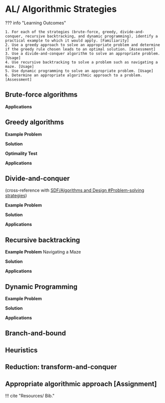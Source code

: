 # AL/ Algorithmic Strategies

??? info "Learning Outcomes"

    1. For each of the strategies (brute-force, greedy, divide-and-conquer, recursive backtracking, and dynamic programming), identify a practical example to which it would apply. [Familiarity]
    2. Use a greedy approach to solve an appropriate problem and determine if the greedy rule chosen leads to an optimal solution. [Assessment]
    3. Use a divide-and-conquer algorithm to solve an appropriate problem. [Usage]
    4. Use recursive backtracking to solve a problem such as navigating a maze. [Usage]
    5. Use dynamic programming to solve an appropriate problem. [Usage]
    6. Determine an appropriate algorithmic approach to a problem. [Assessment]

## Brute-force algorithms

**Applications**

## Greedy algorithms

**Example Problem**

**Solution**

**Optimality Test**

**Applications**

## Divide-and-conquer

(cross-reference with [SDF/Algorithms and Design #Problem-solving strategies](../../Software-Development-Fundamentals/Algorithms-Design#Problem-solving-strategies))

**Example Problem**

**Solution**

**Applications**

## Recursive backtracking

**Example Problem**
Navigating a Maze

**Solution**

**Applications**

## Dynamic Programming

**Example Problem**

**Solution**

**Applications**

## Branch-and-bound

<!-- https://s2.smu.edu/~olinick/cse3360/lectures/b-and-b/l22.html -->

## Heuristics

## Reduction: transform-and-conquer

## Appropriate algorithmic approach [Assignment]

!!! cite "Resources/ Bib."